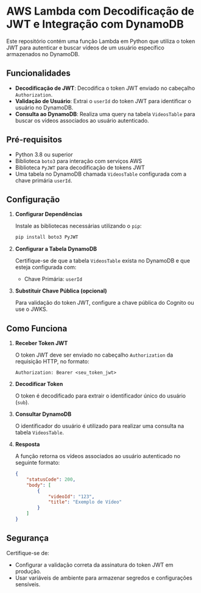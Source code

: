# AWS Lambda com Decodificação de JWT e Integração com DynamoDB

Este repositório contém uma função Lambda em Python que utiliza o token JWT para autenticar e buscar vídeos de um usuário específico armazenados no DynamoDB.

## Funcionalidades

- **Decodificação de JWT**: Decodifica o token JWT enviado no cabeçalho `Authorization`.
- **Validação de Usuário**: Extrai o `userId` do token JWT para identificar o usuário no DynamoDB.
- **Consulta ao DynamoDB**: Realiza uma query na tabela `VideosTable` para buscar os vídeos associados ao usuário autenticado.

## Pré-requisitos

- Python 3.8 ou superior
- Biblioteca `boto3` para interação com serviços AWS
- Biblioteca `PyJWT` para decodificação de tokens JWT
- Uma tabela no DynamoDB chamada `VideosTable` configurada com a chave primária `userId`.

## Configuração

1. **Configurar Dependências**

   Instale as bibliotecas necessárias utilizando o `pip`:

   ```bash
   pip install boto3 PyJWT
   ```

2. **Configurar a Tabela DynamoDB**

   Certifique-se de que a tabela `VideosTable` exista no DynamoDB e que esteja configurada com:

   - Chave Primária: `userId`

3. **Substituir Chave Pública (opcional)**

   Para validação do token JWT, configure a chave pública do Cognito ou use o JWKS.

## Como Funciona

1. **Receber Token JWT**

   O token JWT deve ser enviado no cabeçalho `Authorization` da requisição HTTP, no formato:

   ```text
   Authorization: Bearer <seu_token_jwt>
   ```

2. **Decodificar Token**

   O token é decodificado para extrair o identificador único do usuário (`sub`).

3. **Consultar DynamoDB**

   O identificador do usuário é utilizado para realizar uma consulta na tabela `VideosTable`.

4. **Resposta**

   A função retorna os vídeos associados ao usuário autenticado no seguinte formato:

   ```json
   {
       "statusCode": 200,
       "body": [
           {
               "videoId": "123",
               "title": "Exemplo de Vídeo"
           }
       ]
   }
   ```

## Segurança

Certifique-se de:

- Configurar a validação correta da assinatura do token JWT em produção.
- Usar variáveis de ambiente para armazenar segredos e configurações sensíveis.